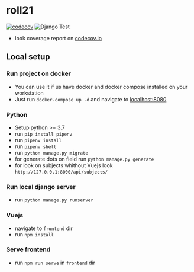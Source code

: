 # roll21
[![codecov](https://codecov.io/gh/ProKam/roll21/branch/develop/graph/badge.svg?token=EBKPNYKPN1)](https://codecov.io/gh/ProKam/roll21)
![Django Test](https://github.com/ProKam/roll21/workflows/Django%20Test/badge.svg)

* look coverage report on [codecov.io](https://codecov.io/gh/ProKam/roll21)

## Local setup

### Run project on docker
- You can use it if us have docker and docker compose installed on your workstation
- Just run `docker-compose up -d` and navigate to [localhost:8080](http://localhost:8080)

### Python
- Setup python >= 3.7
- run `pip install pipenv`
- run `pipenv install`
- run `pipenv shell`
- run `python manage.py migrate`
- for generate dots on field run `python manage.py generate`
- for look on subjects whithout Vuejs look `http://127.0.0.1:8000/api/subjects/`

### Run local django server
- run `python manage.py runserver`

### Vuejs
- navigate to `frontend` dir
- run `npm install`

### Serve frontend
- run `npm run serve` in `frontend` dir
